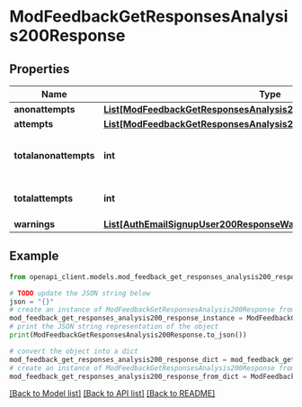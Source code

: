 # ModFeedbackGetResponsesAnalysis200Response


## Properties

Name | Type | Description | Notes
------------ | ------------- | ------------- | -------------
**anonattempts** | [**List[ModFeedbackGetResponsesAnalysis200ResponseAnonattemptsInner]**](ModFeedbackGetResponsesAnalysis200ResponseAnonattemptsInner.md) |  | 
**attempts** | [**List[ModFeedbackGetResponsesAnalysis200ResponseAttemptsInner]**](ModFeedbackGetResponsesAnalysis200ResponseAttemptsInner.md) |  | 
**totalanonattempts** | **int** | Total anonymous responses count. | [default to null]
**totalattempts** | **int** | Total responses count. | [default to null]
**warnings** | [**List[AuthEmailSignupUser200ResponseWarningsInner]**](AuthEmailSignupUser200ResponseWarningsInner.md) |  | [optional] 

## Example

```python
from openapi_client.models.mod_feedback_get_responses_analysis200_response import ModFeedbackGetResponsesAnalysis200Response

# TODO update the JSON string below
json = "{}"
# create an instance of ModFeedbackGetResponsesAnalysis200Response from a JSON string
mod_feedback_get_responses_analysis200_response_instance = ModFeedbackGetResponsesAnalysis200Response.from_json(json)
# print the JSON string representation of the object
print(ModFeedbackGetResponsesAnalysis200Response.to_json())

# convert the object into a dict
mod_feedback_get_responses_analysis200_response_dict = mod_feedback_get_responses_analysis200_response_instance.to_dict()
# create an instance of ModFeedbackGetResponsesAnalysis200Response from a dict
mod_feedback_get_responses_analysis200_response_from_dict = ModFeedbackGetResponsesAnalysis200Response.from_dict(mod_feedback_get_responses_analysis200_response_dict)
```
[[Back to Model list]](../README.md#documentation-for-models) [[Back to API list]](../README.md#documentation-for-api-endpoints) [[Back to README]](../README.md)



